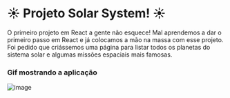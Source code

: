 # :sunny: Projeto Solar System! :sunny:

O primeiro projeto em React a gente não esquece! Mal aprendemos a dar o primeiro passo em React e já colocamos a mão na massa com esse projeto. 
Foi pedido que criássemos uma página para listar todos os planetas do sistema solar e algumas missões espaciais mais famosas. 

### Gif mostrando a aplicação
![image](https://user-images.githubusercontent.com/106452876/208129860-64423e5c-9b41-4ea8-b098-72ed4cb1d555.png)

<!-- Olá, Tryber!
Esse é apenas um arquivo inicial
 para o README do seu projeto no qual você pode customizar e reutilizar todas as vezes que for executar o trybe-publisher.

Para deixá-lo com a sua cara, basta alterar o seguinte arquivo da sua máquina: ~/.student-repo-publisher/custom/_NEW_README.md

É essencial que você preencha esse documento por conta própria, ok?
Não deixe de usar nossas dicas de escrita de README de projetos, e deixe sua criatividade brilhar!
:warning: IMPORTANTE: você precisa deixar nítido:
- quais arquivos/pastas foram desenvolvidos por você; 
- quais arquivos/pastas foram desenvolvidos por outra pessoa estudante;
- quais arquivos/pastas foram desenvolvidos pela Trybe.
-->

